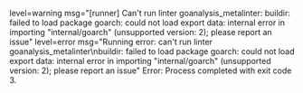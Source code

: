 level=warning msg="[runner] Can't run linter goanalysis_metalinter: buildir: failed to load package goarch: could not load export data: internal error in importing \"internal/goarch\" (unsupported version: 2); please report an issue"
level=error msg="Running error: can't run linter goanalysis_metalinter\nbuildir: failed to load package goarch: could not load export data: internal error in importing \"internal/goarch\" (unsupported version: 2); please report an issue"
Error: Process completed with exit code 3.
